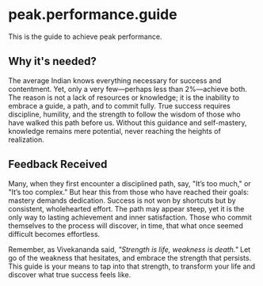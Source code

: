 # peak.performance.guide
This is the guide to achieve peak performance.

## Why it's needed?
The average Indian knows everything necessary for success and contentment. Yet, only a very few—perhaps less than 2%—achieve both. The reason is not a lack of resources or knowledge; it is the inability to embrace a guide, a path, and to commit fully. 
True success requires discipline, humility, and the strength to follow the wisdom of those who have walked this path before us. Without this guidance and self-mastery, knowledge remains mere potential, never reaching the heights of realization.

## Feedback Received
Many, when they first encounter a disciplined path, say, "It’s too much," or "It’s too complex." But hear this from those who have reached their goals: mastery demands dedication. Success is not won by shortcuts but by consistent, wholehearted effort. The path may appear steep, yet it is the only way to lasting achievement and inner satisfaction. Those who commit themselves to the process will discover, in time, that what once seemed difficult becomes effortless. 

Remember, as Vivekananda said, *"Strength is life, weakness is death."* Let go of the weakness that hesitates, and embrace the strength that persists. This guide is your means to tap into that strength, to transform your life and discover what true success feels like.
